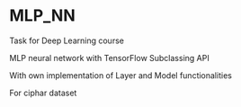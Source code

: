 # MLP_NN

Task for Deep Learning course 

MLP neural network with TensorFlow Subclassing API

With own implementation of Layer and Model functionalities

For ciphar dataset
